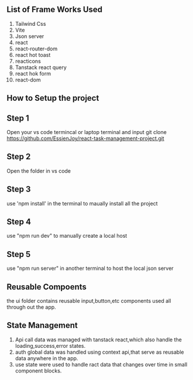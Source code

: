 
## List of Frame Works Used

1) Tailwind Css
2) Vite
3) Json server
4) react
5) react-router-dom
6) react hot toast
7) reacticons
8) Tanstack react query
9) react hok form
10) react-dom


## How to Setup the project

## Step 1
Open your vs code termincal or laptop terminal and input git clone https://github.com/EssienJoy/react-task-management-project.git

## Step 2
Open the folder in vs code

## Step 3 
use 'npm install' in the terminal to maually install all the project

## Step 4 
use "npm run dev" to manually create a local host

## Step 5
use "npm run server" in another terminal to host the local json server

## Reusable Compoents
the ui folder contains reusable input,button,etc components used all through out the app.

## State Management
1) Api call data was managed with tanstack react,which also handle the loading,success,error states.
2) auth global data was handled using context api,that serve as reusable data anywhere in the app.
3) use state were used to handle ract data that changes over time in small component blocks.
